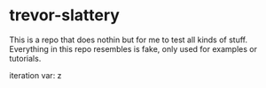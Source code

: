 # trevor-slattery

This is a repo that does nothin but for me to test all kinds of stuff.
Everything in this repo resembles is fake, only used for examples or tutorials.

iteration var: z
